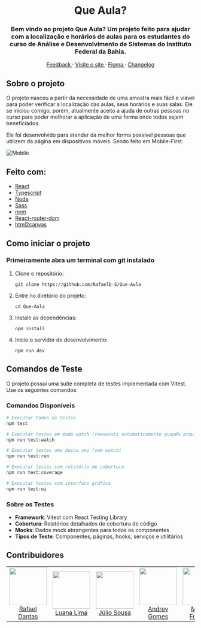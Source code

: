 <div align="center">
  <h1>
    Que Aula?
  </h1>
  <h3>
    Bem vindo ao projeto Que Aula? Um projeto feito para ajudar com a localização e horários de aulas para os estudantes do curso de Análise e Desenvolvimento de Sistemas do Instituto Federal da Bahia.
  </h3>
  <div align="center">
    <a href="https://docs.google.com/forms/d/e/1FAIpQLSfkVjykgXE8E3kBQETSRzgBIYWiNX0wNW0aL5av3yZbJN6bEw/viewform?usp=sf_link">
      Feedback
    </a>
    ·
    <a href="https://que-aula.vercel.app/">
      Visite o site
    </a>
    ·
    <a href="https://www.figma.com/design/rSh7d9PtnzMkshoMjtsoG3/Que-Aula-?node-id=0-1&p=f&t=pfHWPJR22XS5iFYq-0">
      Figma
    </a>
    ·
    <a href="https://github.com/RafaelD-S/Que-Aula/blob/main/changelog.md">
      Changelog
    </a>
  </div>
</div>

## Sobre o projeto

O projeto nasceu a partir da necessidade de uma amostra mais fácil e viável para poder verificar a localização das aulas, seus horários e suas salas.
Ele se iniciou comigo, porém, atualmente aceito a ajuda de outras pessoas no curso para poder melhorar a aplicação de uma forma onde todos sejam benefíciados.

Ele foi desenvolvido para atender da melhor forma possível pessoas que utilizem da página em dispositivos móveis. Sendo feito em Mobile-First.

![Mobile](https://github.com/user-attachments/assets/85468421-0061-4e6e-9987-7f7d1a686083)

## Feito com:

- <a href="https://pt-br.legacy.reactjs.org"> React </a>
- <a href="https://www.typescriptlang.org/docs/"> Typescript </a>
- <a href="https://reactrouter.com/en/main"> Node </a>
- <a href="https://sass-lang.com"> Sass </a>
- <a href="https://www.npmjs.com"> npm </a>
- <a href="https://www.npmjs.com/package/react-router-dom"> React-router-dom </a>
- <a href="https://html2canvas.hertzen.com/"> html2canvas </a>

## Como iniciar o projeto

### Primeiramente abra um terminal com git instalado

1. Clone o repositório:
   ```
   git clone https://github.com/RafaelD-S/Que-Aula
   ```
2. Entre no diretório do projeto:
   ```
   cd Que-Aula
   ```
3. Instale as dependências:

   ```
   npm install
   ```

4. Inicie o servidor de desenvolvimento:
   ```
   npm run dev
   ```

## Comandos de Teste

O projeto possui uma suíte completa de testes implementada com Vitest. Use os seguintes comandos:

### Comandos Disponíveis

```bash
# Executar todos os testes
npm test

# Executar testes em modo watch (reexecuta automaticamente quando arquivos mudam)
npm run test:watch

# Executar testes uma única vez (sem watch)
npm run test:run

# Executar testes com relatório de cobertura
npm run test:coverage

# Executar testes com interface gráfica
npm run test:ui
```

### Sobre os Testes

- **Framework**: Vitest com React Testing Library
- **Cobertura**: Relatórios detalhados de cobertura de código
- **Mocks**: Dados mock abrangentes para todos os componentes
- **Tipos de Teste**: Componentes, páginas, hooks, serviços e utilitários

## Contribuidores

<table>
  <td align="center">
    <img src="https://github.com/rafaeld-s.png?size=100" style="width: 100px"/>
    <br/>
    <a href="https://github.com/RafaelD-S" target="_blank">
      Rafael Dantas
    </a>
  </td>
  <td align="center">
    <img src="https://github.com/luad3cristal.png?size=100" style="width: 100px"/>
    <br/>
    <a href="https://github.com/luad3cristal" target="_blank">
      Luana Lima
    </a>
  </td>
  <td align="center">
    <img src="https://github.com/Descafeiinado.png?size=100" style="width: 100px"/>
    <br/>
    <a href="https://github.com/Descafeiinado" target="_blank">
      Júlio Sousa
    </a>
  </td>
  <td align="center">
    <img src="https://github.com/johncobain.png?size=100" style="width: 100px"/>
    <br/>
    <a href="https://github.com/johncobain" target="_blank">
      Andrey Gomes
    </a>
  </td>
  <td align="center">
    <img src="https://github.com/mFonseca00.png?size=100" style="width: 100px"/>
    <br/>
    <a href="https://github.com/mFonseca00" target="_blank">
      Mateus Fonseca
    </a>
  </td>
</table>
